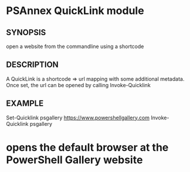 # PSAnnex QuickLink module

## SYNOPSIS

open a website from the commandline using a shortcode

## DESCRIPTION

A QuickLink is a shortcode => url mapping with some additional metadata.  Once set,
the url can be opened by calling Invoke-Quicklink <shortcode>

## EXAMPLE

Set-Quicklink psgallery https://www.powershellgallery.com
Invoke-Quicklink psgallery
# opens the default browser at the PowerShell Gallery website
